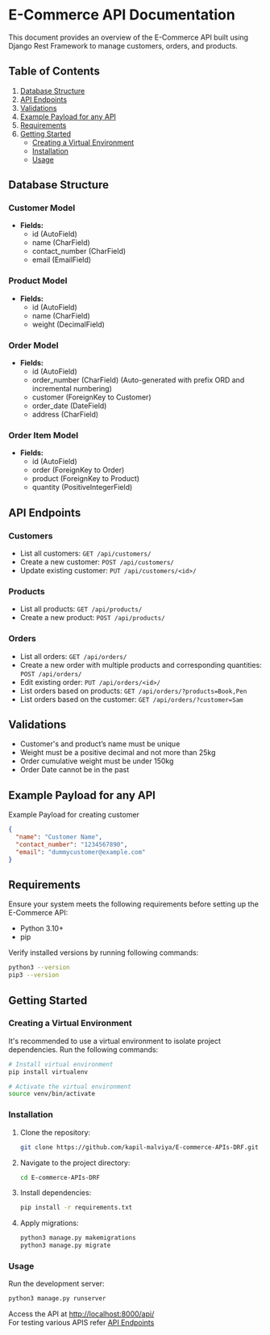 # E-Commerce API Documentation

This document provides an overview of the E-Commerce API built using Django Rest Framework to manage customers, orders, and products.

## Table of Contents
1. [Database Structure](#database-structure)
2. [API Endpoints](#api-endpoints)
3. [Validations](#validations)
4. [Example Payload for any API](#example-payload-for-any-api)
5. [Requirements](#requirements)
6. [Getting Started](#getting-started)
   - [Creating a Virtual Environment](#creating-a-virtual-environment)
   - [Installation](#installation)
   - [Usage](#usage)

## Database Structure

### Customer Model
- **Fields:**
  - id (AutoField)
  - name (CharField)
  - contact_number (CharField)
  - email (EmailField)

### Product Model
- **Fields:**
  - id (AutoField)
  - name (CharField)
  - weight (DecimalField)

### Order Model
- **Fields:**
  - id (AutoField)
  - order_number (CharField) (Auto-generated with prefix ORD and incremental numbering)
  - customer (ForeignKey to Customer)
  - order_date (DateField)
  - address (CharField)

### Order Item Model
- **Fields:**
  - id (AutoField)
  - order (ForeignKey to Order)
  - product (ForeignKey to Product)
  - quantity (PositiveIntegerField)


## API Endpoints

### Customers
- List all customers: `GET /api/customers/`
- Create a new customer: `POST /api/customers/`
- Update existing customer: `PUT /api/customers/<id>/`

### Products
- List all products: `GET /api/products/`
- Create a new product: `POST /api/products/`

### Orders
- List all orders: `GET /api/orders/`
- Create a new order with multiple products and corresponding quantities: `POST /api/orders/`
- Edit existing order: `PUT /api/orders/<id>/`
- List orders based on products: `GET /api/orders/?products=Book,Pen`
- List orders based on the customer: `GET /api/orders/?customer=Sam`


## Validations

- Customer's and product’s name must be unique
- Weight must be a positive decimal and not more than 25kg
- Order cumulative weight must be under 150kg
- Order Date cannot be in the past

## Example Payload for any API

Example Payload for creating customer

```json
{
  "name": "Customer Name",
  "contact_number": "1234567890",
  "email": "dummycustomer@example.com"
}

```

## Requirements

Ensure your system meets the following requirements before setting up the E-Commerce API:

- Python 3.10+
- pip

Verify installed versions by running following commands:
```bash
python3 --version
pip3 --version
```


## Getting Started

### Creating a Virtual Environment

It's recommended to use a virtual environment to isolate project dependencies. Run the following commands:

```bash
# Install virtual environment
pip install virtualenv

# Activate the virtual environment
source venv/bin/activate
```

### Installation

1. Clone the repository:
   ```bash
   git clone https://github.com/kapil-malviya/E-commerce-APIs-DRF.git
   ```

2. Navigate to the project directory:
   ```bash
   cd E-commerce-APIs-DRF
   ```

3. Install dependencies:
   ```bash
   pip install -r requirements.txt
   ```

4. Apply migrations:
   ```bash
   python3 manage.py makemigrations
   python3 manage.py migrate
   ```

### Usage

Run the development server:
```bash
python3 manage.py runserver
```

Access the API at [http://localhost:8000/api/](http://localhost:8000/api/)          
For testing various APIS refer [API Endpoints](#api-endpoints)
